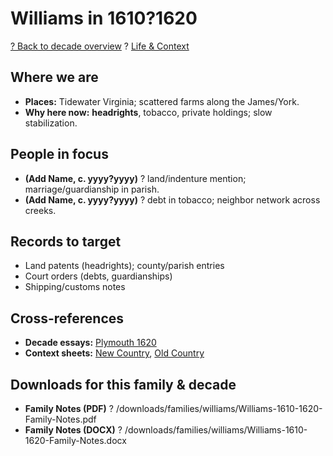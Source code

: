 ﻿# Williams in 1610?1620

[? Back to decade overview](../../../decades/1610-1620/1610-1620.md) ? [Life \& Context](../../../decades/1610-1620/1610-1620-life.md)

## Where we are

* **Places:** Tidewater Virginia; scattered farms along the James/York.
* **Why here now:** **headrights**, tobacco, private holdings; slow stabilization.

## People in focus

* **(Add Name, c. yyyy?yyyy)** ? land/indenture mention; marriage/guardianship in parish.
* **(Add Name, c. yyyy?yyyy)** ? debt in tobacco; neighbor network across creeks.

## Records to target

* Land patents (headrights); county/parish entries
* Court orders (debts, guardianships)
* Shipping/customs notes

## Cross-references

* **Decade essays:** [Plymouth 1620](../../../decades/1610-1620/1620-Plymouth.md)
* **Context sheets:** [New Country](../../../decades/1610-1620/1610-1620-NewCountry.md), [Old Country](../../../decades/1610-1620/1610-1620-OldCountry.md)

## Downloads for this family \& decade

* **Family Notes (PDF)** ? /downloads/families/williams/Williams-1610-1620-Family-Notes.pdf
* **Family Notes (DOCX)** ? /downloads/families/williams/Williams-1610-1620-Family-Notes.docx

